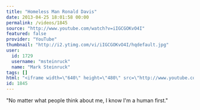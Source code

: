 ```yaml
---
title: "Homeless Man Ronald Davis"
date: 2013-04-25 18:01:58 00:00
permalink: /videos/1845
source: "http://www.youtube.com/watch?v=iIGCGOKvO4I"
featured: false
provider: "YouTube"
thumbnail: "http://i2.ytimg.com/vi/iIGCGOKvO4I/hqdefault.jpg"
user:
  id: 1729
  username: "msteinruck"
  name: "Mark Steinruck"
tags: []
html: "<iframe width=\"640\" height=\"480\" src=\"http://www.youtube.com/embed/iIGCGOKvO4I?wmode=transparent&feature=oembed\" frameborder=\"0\" allowfullscreen></iframe>"
id: 1845
---
```


"No matter what people think about me, I know I'm a human first."